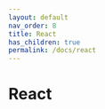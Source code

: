 ```yaml
---
layout: default
nav_order: 8
title: React
has_children: true
permalink: /docs/react
---
```


# React
